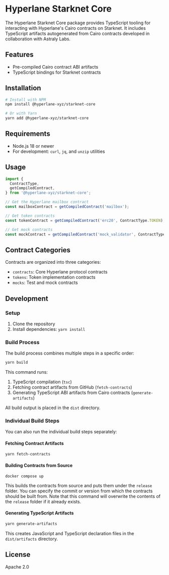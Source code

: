 # Hyperlane Starknet Core

The Hyperlane Starknet Core package provides TypeScript tooling for interacting with Hyperlane's Cairo contracts on Starknet. It includes TypeScript artifacts autogenerated from Cairo contracts developed in collaboration with Astraly Labs.

## Features

- Pre-compiled Cairo contract ABI artifacts
- TypeScript bindings for Starknet contracts

## Installation

```bash
# Install with NPM
npm install @hyperlane-xyz/starknet-core

# Or with Yarn
yarn add @hyperlane-xyz/starknet-core
```

## Requirements

- Node.js 18 or newer
- For development: `curl`, `jq`, and `unzip` utilities

## Usage

```typescript
import {
  ContractType,
  getCompiledContract,
} from '@hyperlane-xyz/starknet-core';

// Get the Hyperlane mailbox contract
const mailboxContract = getCompiledContract('mailbox');

// Get token contracts
const tokenContract = getCompiledContract('erc20', ContractType.TOKEN);

// Get mock contracts
const mockContract = getCompiledContract('mock_validator', ContractType.MOCK);
```

## Contract Categories

Contracts are organized into three categories:

- `contracts`: Core Hyperlane protocol contracts
- `tokens`: Token implementation contracts
- `mocks`: Test and mock contracts

## Development

### Setup

1. Clone the repository
2. Install dependencies: `yarn install`

### Build Process

The build process combines multiple steps in a specific order:

```bash
yarn build
```

This command runs:

1. TypeScript compilation (`tsc`)
2. Fetching contract artifacts from GitHub (`fetch-contracts`)
3. Generating TypeScript ABI artifacts from Cairo contracts (`generate-artifacts`)

All build output is placed in the `dist` directory.

### Individual Build Steps

You can also run the individual build steps separately:

#### Fetching Contract Artifacts

```bash
yarn fetch-contracts
```

#### Building Contracts from Source

```
docker compose up
```

This builds the contracts from source and puts them under the `release` folder. You can specify
the commit or version from which the contracts should be built from. Note that this command
will overwrite the contents of the `release` folder if it already exists.

#### Generating TypeScript Artifacts

```bash
yarn generate-artifacts
```

This creates JavaScript and TypeScript declaration files in the `dist/artifacts` directory.

## License

Apache 2.0
